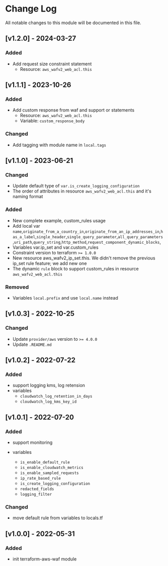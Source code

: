 # Change Log

All notable changes to this module will be documented in this file.

## [v1.2.0] - 2024-03-27

### Added 

- Add request size constraint statement
  - Resource: `aws_wafv2_web_acl.this`

## [v1.1.1] - 2023-10-26

### Added 

- Add custom response from waf and support or statements
  - Resource: `aws_wafv2_web_acl.this`
  - Variable: `custom_response_body`

### Changed

- Add tagging with module name in `local.tags`

## [v1.1.0] - 2023-06-21

### Changed

- Update default type of `var.is_create_logging_configuration`
- The order of attributes in resource `aws_wafv2_web_acl.this` and it's naming format

### Added 

- New complete example, custom_rules usage
- Add local var `name`,`originate_from_a_country_in`,`originate_from_an_ip_addresses_in`,`has_a_label`,`single_header`,`single_query_parameter`,`all_query_parameters`,`uri_path`,`query_string`,`http_method`,`request_component_dynamic_blocks`,
- Variables var.ip_set and var.custom_rules
- Constraint version to terraform `>= 1.0.0`
- New resource aws_wafv2_ip_set.this. We didn't remove the previous ip_set rule feature; we add new one
- The dynamic `rule` block to support custom_rules in resource `aws_wafv2_web_acl.this`

### Removed

- Variables `local.prefix` and use `local.name` instead

## [v1.0.3] - 2022-10-25

### Changed

- Update `provider/aws` version to `>= 4.0.0`
- Update `.README.md`

## [v1.0.2] - 2022-07-22

### Added

- support logging kms, log retension
- variables
  - `cloudwatch_log_retention_in_days`
  - `cloudwatch_log_kms_key_id`

## [v1.0.1] - 2022-07-20

### Added

- support monitoring

- variables
  - `is_enable_default_rule`
  - `is_enable_cloudwatch_metrics`
  - `is_enable_sampled_requests`
  - `ip_rate_based_rule`
  - `is_create_logging_configuration`
  - `redacted_fields`
  - `logging_filter`

### Changed

- move default rule from variables to locals.tf

## [v1.0.0] - 2022-05-31

### Added

- init terraform-aws-waf module

